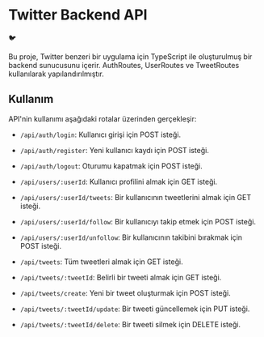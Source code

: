 # Twitter Backend API

🐦

Bu proje, Twitter benzeri bir uygulama için TypeScript ile oluşturulmuş bir backend sunucusunu içerir. AuthRoutes, UserRoutes ve TweetRoutes kullanılarak yapılandırılmıştır.

## Kullanım

API'nin kullanımı aşağıdaki rotalar üzerinden gerçekleşir:

- `/api/auth/login`: Kullanıcı girişi için POST isteği.
- `/api/auth/register`: Yeni kullanıcı kaydı için POST isteği.
- `/api/auth/logout`: Oturumu kapatmak için POST isteği.

- `/api/users/:userId`: Kullanıcı profilini almak için GET isteği.
- `/api/users/:userId/tweets`: Bir kullanıcının tweetlerini almak için GET isteği.
- `/api/users/:userId/follow`: Bir kullanıcıyı takip etmek için POST isteği.
- `/api/users/:userId/unfollow`: Bir kullanıcının takibini bırakmak için POST isteği.

- `/api/tweets`: Tüm tweetleri almak için GET isteği.
- `/api/tweets/:tweetId`: Belirli bir tweeti almak için GET isteği.
- `/api/tweets/create`: Yeni bir tweet oluşturmak için POST isteği.
- `/api/tweets/:tweetId/update`: Bir tweeti güncellemek için PUT isteği.
- `/api/tweets/:tweetId/delete`: Bir tweeti silmek için DELETE isteği.
